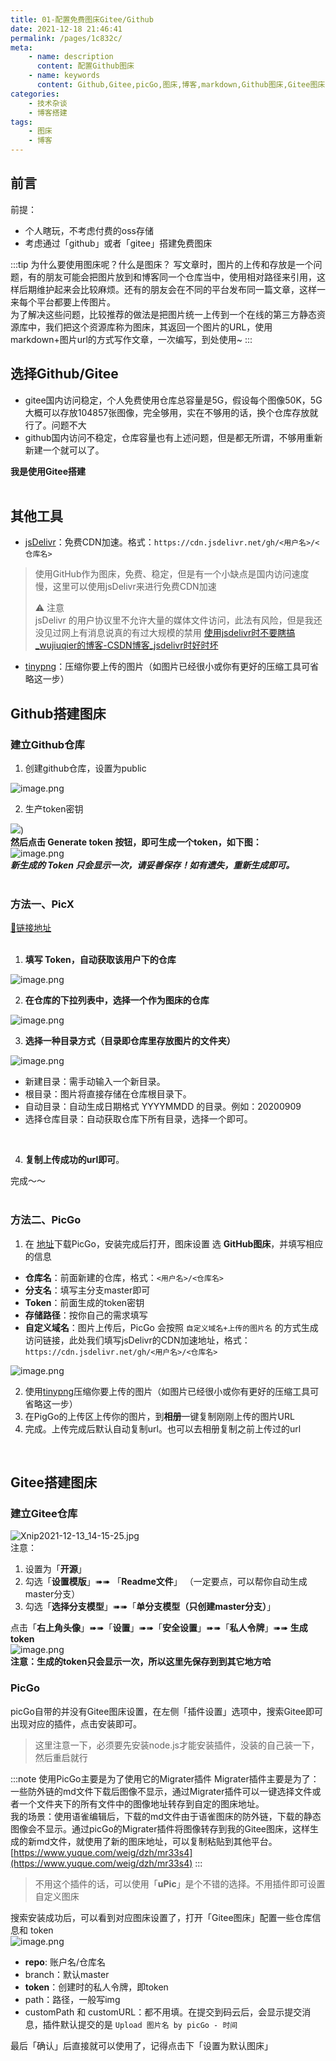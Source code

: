 ```yaml
---
title: 01-配置免费图床Gitee/Github
date: 2021-12-18 21:46:41
permalink: /pages/1c832c/
meta:
    - name: description
      content: 配置Github图床
    - name: keywords
      content: Github,Gitee,picGo,图床,博客,markdown,Github图床,Gitee图床,免费图床
categories:
    - 技术杂谈
    - 博客搭建
tags:
    - 图床
    - 博客
---
```


## 前言
前提：
 - 个人瞎玩，不考虑付费的oss存储
 - 考虑通过「github」或者「gitee」搭建免费图床

:::tip 为什么要使用图床呢？什么是图床？
写文章时，图片的上传和存放是一个问题，有的朋友可能会把图片放到和博客同一个仓库当中，使用相对路径来引用，这样后期维护起来会比较麻烦。还有的朋友会在不同的平台发布同一篇文章，这样一来每个平台都要上传图片。<br />为了解决这些问题，比较推荐的做法是把图片统一上传到一个在线的第三方静态资源库中，我们把这个资源库称为图床，其返回一个图片的URL，使用markdown+图片url的方式写作文章，一次编写，到处使用~
:::


## 选择Github/Gitee

- gitee国内访问稳定，个人免费使用仓库总容量是5G，假设每个图像50K，5G大概可以存放104857张图像，完全够用，实在不够用的话，换个仓库存放就行了。问题不大
- github国内访问不稳定，仓库容量也有上述问题，但是都无所谓，不够用重新新建一个就可以了。



**我是使用Gitee搭建**<br />​<br />
## 其他工具

- [jsDelivr](http://www.jsdelivr.com/)：免费CDN加速。格式：`https://cdn.jsdelivr.net/gh/<用户名>/<仓库名>`
> 使用GitHub作为图床，免费、稳定，但是有一个小缺点是国内访问速度慢，这里可以使用jsDelivr来进行免费CDN加速
>
> ⚠️ 注意<br />jsDelivr 的用户协议里不允许大量的媒体文件访问，此法有风险，但是我还没见过网上有消息说真的有过大规模的禁用 [使用jsdelivr时不要瞎搞_wujiuqier的博客-CSDN博客_jsdelivr时好时坏](http://link.zhihu.com/?target=https%3A//blog.csdn.net/qq_35977139/article/details/108218431)<br />

- [tinypng](https://tinypng.cn/)：压缩你要上传的图片（如图片已经很小或你有更好的压缩工具可省略这一步）



## Github搭建图床
### 建立Github仓库

1. 创建github仓库，设置为public

![image.png](https://gitee.com/isgangzi/image-store/raw/master/img/1639117962647-6f4fc34f-2e39-4959-a360-ad8d690516d7.png)

2. 生产token密钥

![](https://gitee.com/isgangzi/image-store/raw/master/img/image.png))<br />**然后点击 Generate token 按钮，即可生成一个token，如下图：**<br />![image.png](https://gitee.com/isgangzi/image-store/raw/master/img/1639118005094-d78b488e-eee0-43f5-8f31-c9744252d7a5.png)<br />_**新生成的 Token 只会显示一次，请妥善保存！如有遗失，重新生成即可。**_<br /><br />
### 方法一、PicX
[🔗链接地址](https://picx.xpoet.cn/#/upload)<br />​<br />

1. **填写 Token，自动获取该用户下的仓库**

![image.png](https://gitee.com/isgangzi/image-store/raw/master/img/1639118081960-4695f6eb-3587-4821-9a95-9d7bec723381.png)

2. **在仓库的下拉列表中，选择一个作为图床的仓库**

![image.png](https://gitee.com/isgangzi/image-store/raw/master/img/1639118081985-811b12aa-c870-4d4b-963b-68bff0109a41.png)

3. **选择一种目录方式（目录即仓库里存放图片的文件夹）**

![image.png](https://gitee.com/isgangzi/image-store/raw/master/img/1639118081983-6e309b86-741c-4fb8-b447-d0573ce96e7e.png)

- 新建目录：需手动输入一个新目录。
- 根目录：图片将直接存储在仓库根目录下。
- 自动目录：自动生成日期格式 YYYYMMDD 的目录。例如：20200909
- 选择仓库目录：自动获取仓库下所有目录，选择一个即可。

**​**<br />

4. **复制上传成功的url即可**。



完成～～<br />​<br />
### 方法二、PicGo

1. 在 [地址](https://github.com/Molunerfinn/picgo/releases)下载PicGo，安装完成后打开，图床设置 选 **GitHub图床**，并填写相应的信息
- **仓库名**：前面新建的仓库，格式：`<用户名>/<仓库名>`
- **分支名**：填写主分支master即可
- **Token**：前面生成的token密钥
- **存储路径**：按你自己的需求填写
- **自定义域名**：图片上传后，PicGo 会按照 `自定义域名+上传的图片名` 的方式生成访问链接，此处我们填写jsDelivr的CDN加速地址，格式：`https://cdn.jsdelivr.net/gh/<用户名>/<仓库名>`

![image.png](https://gitee.com/isgangzi/image-store/raw/master/img/1639557727154-52eb83d5-5e41-4cab-aea8-1a1985533d9b.png)

2. 使用[tinypng](https://tinypng.cn/)压缩你要上传的图片（如图片已经很小或你有更好的压缩工具可省略这一步）
2. 在PigGo的上传区上传你的图片，到**相册**一键复制刚刚上传的图片URL
2. 完成。上传完成后默认自动复制url。也可以去相册复制之前上传过的url


<br />

## Gitee搭建图床
### 建立Gitee仓库
![Xnip2021-12-13_14-15-25.jpg](https://gitee.com/isgangzi/image-store/raw/master/img/1639376355800-de9fbd25-be6b-4619-9081-88b47d4b83f8.jpeg)<br />注意：

1. 设置为「**开源**」
1. 勾选「**设置模版**」➠➠ 「**Readme文件**」 （一定要点，可以帮你自动生成master分支）
1. 勾选「**选择分支模型**」➠➠「**单分支模型（只创建master分支）**」



点击「**右上角头像**」➠➠「**设置**」➠➠「**安全设置**」➠➠「**私人令牌**」➠➠ **生成token**<br />![image.png](https://gitee.com/isgangzi/image-store/raw/master/img/1639376630067-a2cd6396-f33f-466b-89ee-520c3c8ed7f1.png)<br />**注意：生成的token只会显示一次，所以这里先保存到到其它地方哈**<br />

### PicGo
picGo自带的并没有Gitee图床设置，在左侧「插件设置」选项中，搜索Gitee即可出现对应的插件，点击安装即可。
> 这里注意一下，必须要先安装node.js才能安装插件，没装的自己装一下，然后重启就行

:::note 使用PicGo主要是为了使用它的Migrater插件
Migrater插件主要是为了：一些防外链的md文件下载后图像不显示，通过Migrater插件可以一键选择文件或者一个文件夹下的所有文件中的图像地址转存到自定的图床地址。<br />我的场景：使用语雀编辑后，下载的md文件由于语雀图床的防外链，下载的静态图像会不显示。通过picGo的Migrater插件将图像转存到我的Gitee图床，这样生成的新md文件，就使用了新的图床地址，可以复制粘贴到其他平台。<br />[https://www.yuque.com/weig/dzh/mr33s4](https://www.yuque.com/weig/dzh/mr33s4)
:::


> 不用这个插件的话，可以使用「**uPic**」是个不错的选择。不用插件即可设置自定义图床



搜索安装成功后，可以看到对应图床设置了，打开「Gitee图床」配置一些仓库信息和 token<br />![image.png](https://gitee.com/isgangzi/image-store/raw/master/img/1639377081360-c6e1fc5a-1024-4935-8e87-a935ce8802d6.png)

- **repo**: 账户名/仓库名
- branch：默认master
- **token**：创建时的私人令牌，即token
- path：路径，一般写img
- customPath 和 customURL：都不用填。在提交到码云后，会显示提交消息，插件默认提交的是 `Upload 图片名 by picGo - 时间`



最后「确认」后直接就可以使用了，记得点击下「设置为默认图床」<br />​











